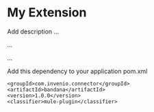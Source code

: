 # My Extension

Add description ...


...


...


Add this dependency to your application pom.xml

```
<groupId>com.invenio.connector</groupId>
<artifactId>bandana</artifactId>
<version>1.0.0</version>
<classifier>mule-plugin</classifier>
```
